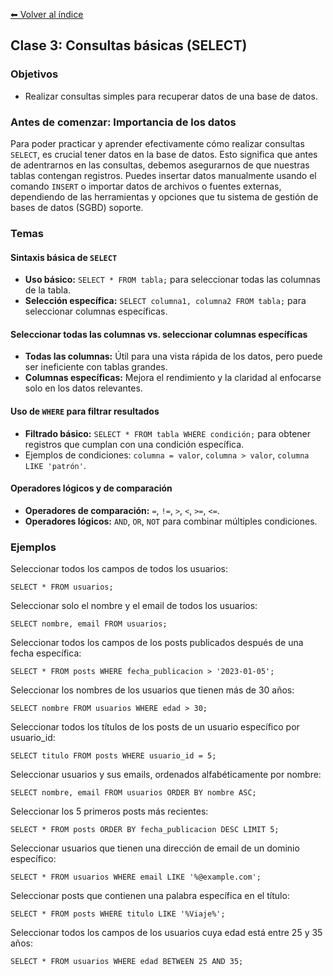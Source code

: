 [⬅ Volver al índice](../../README.md)

## Clase 3: Consultas básicas (SELECT)

### Objetivos
- Realizar consultas simples para recuperar datos de una base de datos.

### Antes de comenzar: Importancia de los datos
Para poder practicar y aprender efectivamente cómo realizar consultas `SELECT`, es crucial tener datos en la base de datos. Esto significa que antes de adentrarnos en las consultas, debemos asegurarnos de que nuestras tablas contengan registros. Puedes insertar datos manualmente usando el comando `INSERT` o importar datos de archivos o fuentes externas, dependiendo de las herramientas y opciones que tu sistema de gestión de bases de datos (SGBD) soporte.

### Temas

#### Sintaxis básica de `SELECT`
- **Uso básico:** `SELECT * FROM tabla;` para seleccionar todas las columnas de la tabla.
- **Selección específica:** `SELECT columna1, columna2 FROM tabla;` para seleccionar columnas específicas.

#### Seleccionar todas las columnas vs. seleccionar columnas específicas
- **Todas las columnas:** Útil para una vista rápida de los datos, pero puede ser ineficiente con tablas grandes.
- **Columnas específicas:** Mejora el rendimiento y la claridad al enfocarse solo en los datos relevantes.

#### Uso de `WHERE` para filtrar resultados
- **Filtrado básico:** `SELECT * FROM tabla WHERE condición;` para obtener registros que cumplan con una condición específica.
- Ejemplos de condiciones: `columna = valor`, `columna > valor`, `columna LIKE 'patrón'`.

#### Operadores lógicos y de comparación
- **Operadores de comparación:** `=`, `!=`, `>`, `<`, `>=`, `<=`.
- **Operadores lógicos:** `AND`, `OR`, `NOT` para combinar múltiples condiciones.

### Ejemplos

Seleccionar todos los campos de todos los usuarios:

    SELECT * FROM usuarios;

Seleccionar solo el nombre y el email de todos los usuarios:

    SELECT nombre, email FROM usuarios;

Seleccionar todos los campos de los posts publicados después de una fecha específica:

    SELECT * FROM posts WHERE fecha_publicacion > '2023-01-05';

Seleccionar los nombres de los usuarios que tienen más de 30 años:

    SELECT nombre FROM usuarios WHERE edad > 30;

Seleccionar todos los títulos de los posts de un usuario específico por usuario_id:

    SELECT titulo FROM posts WHERE usuario_id = 5;

Seleccionar usuarios y sus emails, ordenados alfabéticamente por nombre:

    SELECT nombre, email FROM usuarios ORDER BY nombre ASC;

Seleccionar los 5 primeros posts más recientes:

    SELECT * FROM posts ORDER BY fecha_publicacion DESC LIMIT 5;

Seleccionar usuarios que tienen una dirección de email de un dominio específico:

    SELECT * FROM usuarios WHERE email LIKE '%@example.com';

Seleccionar posts que contienen una palabra específica en el título:

    SELECT * FROM posts WHERE titulo LIKE '%Viaje%';

Seleccionar todos los campos de los usuarios cuya edad está entre 25 y 35 años:

    SELECT * FROM usuarios WHERE edad BETWEEN 25 AND 35;
